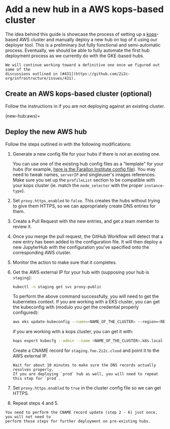 # Add a new hub in a AWS kops-based cluster

The idea behind this guide is showcase the process of setting up a 
[kops](https://kops.sigs.k8s.io/getting_started/aws/)-based AWS
cluster and manually deploy a new hub on top of it using our deployer tool.
This is a preliminary but fully functional and semi-automatic process. Eventually, we
should be able to fully automate the first hub deployment process as we currently do
with the GKE-based hubs.

```{note}
We will continue working toward a definitive one once we figured out some of the
discussions outlined in [#431](https://github.com/2i2c-org/infrastructure/issues/431).
```

## Create an AWS kops-based cluster (optional)

Follow the instructions in [](new-cluster:aws) if you are not deploying against an
existing cluster.

(new-hub:aws)=
## Deploy the new AWS hub

Follow the steps outlined in [](new-hub:deploy) with the following modifications:

1. Generate a new config file for your hubs if there is not an existing one.

   You can use one of the existing hub config files as a "template" for your hubs (for
   example, [here is the Farallon Institute config file](https://github.com/2i2c-org/pilot-hubs/blob/master/config/hubs/farallon.cluster.yaml)).
   You may need to tweak names, `serverIP` and singleuser's images references.
   Make sure you set up the `profileList` section to be compatible with your kops cluster
   (ie. match the `node_selector` with the proper `instance-type`).

2. Set `proxy.https.enabled` to `false`.
   This creates the hubs without trying to give them HTTPS, so we can appropriately
   create DNS entries for them.

3. Create a Pull Request with the new entries, and get a team member to review it.

4. Once you merge the pull request, the GitHub Workflow will detect that a new entry has
   been added to the configuration file.
   It will then deploy a new JupyterHub with the configuration you've specified onto the
   corresponding AWS cluster.

5. Monitor the action to make sure that it completes.

6. Get the AWS external IP for your hub with (supposing your hub is `staging`):

   ```bash
   kubectl -n staging get svc proxy-public
   ```

   To perform the above command successfully, you will need to get the kubernetes context.
   If you are working with a EKS cluster, you can get the kubeconfig with (modulo you get
   the credential properly configured):
     ```bash
     aws eks update-kubeconfig --name=<NAME_OF_THE_CLUSTER> --region=<REGION>
     ```
   if you are working with a kops cluster, you can get it with:
     ```bash
     kops export kubecfg --admin --name <NAME_OF_THE_CLUSTER>.k8s.local --state s3://2i2c-<NAME_OF_THE_CLUSTER>-kops-state
     ```

   Create a CNAME record for `staging.foo.2i2c.cloud` and point it to the AWS external IP.

   ```{note}
   Wait for about 10 minutes to make sure the DNS records actually resolves properly.
   If you are deploying `prod` hub as well, you will need to repeat this step for `prod`.
   ```

7. Set `proxy.https.enabled` to `true` in the cluster config file so we can get HTTPS.

8. Repeat steps 4 and 5.

```{note}
You need to perform the CNAME record update (step 2 - 6) just once, you will not need to
perform those steps for further deployment on pre-existing hubs.
```